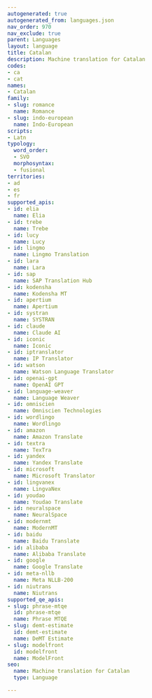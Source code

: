 ```yaml
---
autogenerated: true
autogenerated_from: languages.json
nav_order: 970
nav_exclude: true
parent: Languages
layout: language
title: Catalan
description: Machine translation for Catalan
codes:
- ca
- cat
names:
- Catalan
family:
- slug: romance
  name: Romance
- slug: indo-european
  name: Indo-European
scripts:
- Latn
typology:
  word_order:
  - SVO
  morphosyntax:
  - fusional
territories:
- ad
- es
- fr
supported_apis:
- id: elia
  name: Elia
- id: trebe
  name: Trebe
- id: lucy
  name: Lucy
- id: lingmo
  name: Lingmo Translation
- id: lara
  name: Lara
- id: sap
  name: SAP Translation Hub
- id: kodensha
  name: Kodensha MT
- id: apertium
  name: Apertium
- id: systran
  name: SYSTRAN
- id: claude
  name: Claude AI
- id: iconic
  name: Iconic
- id: iptranslator
  name: IP Translator
- id: watson
  name: Watson Language Translator
- id: openai-gpt
  name: OpenAI GPT
- id: language-weaver
  name: Language Weaver
- id: omniscien
  name: Omniscien Technologies
- id: wordlingo
  name: Wordlingo
- id: amazon
  name: Amazon Translate
- id: textra
  name: TexTra
- id: yandex
  name: Yandex Translate
- id: microsoft
  name: Microsoft Translator
- id: lingvanex
  name: LingvaNex
- id: youdao
  name: Youdao Translate
- id: neuralspace
  name: NeuralSpace
- id: modernmt
  name: ModernMT
- id: baidu
  name: Baidu Translate
- id: alibaba
  name: Alibaba Translate
- id: google
  name: Google Translate
- id: meta-nllb
  name: Meta NLLB-200
- id: niutrans
  name: Niutrans
supported_qe_apis:
- slug: phrase-mtqe
  id: phrase-mtqe
  name: Phrase MTQE
- slug: demt-estimate
  id: demt-estimate
  name: DeMT Estimate
- slug: modelfront
  id: modelfront
  name: ModelFront
seo:
  name: Machine translation for Catalan
  type: Language

---
```


